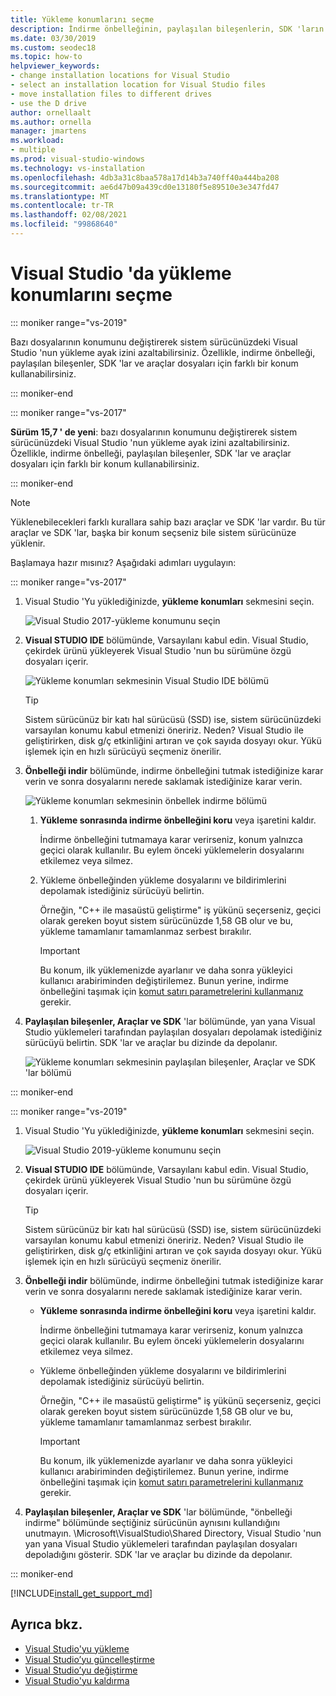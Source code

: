 ```yaml
---
title: Yükleme konumlarını seçme
description: İndirme önbelleğinin, paylaşılan bileşenlerin, SDK 'ların ve araçların konumunu farklı sürücülere değiştirerek, sistem sürücünüzdeki Visual Studio 'nun yükleme ayak izini nasıl azaltacağınızı öğrenin. Örneğin, bazı dosyaları C sürücüsünden D sürücüsüne taşıyın.
ms.date: 03/30/2019
ms.custom: seodec18
ms.topic: how-to
helpviewer_keywords:
- change installation locations for Visual Studio
- select an installation location for Visual Studio files
- move installation files to different drives
- use the D drive
author: ornellaalt
ms.author: ornella
manager: jmartens
ms.workload:
- multiple
ms.prod: visual-studio-windows
ms.technology: vs-installation
ms.openlocfilehash: 4db3a31c8baa578a17d14b3a740ff40a444ba208
ms.sourcegitcommit: ae6d47b09a439cd0e13180f5e89510e3e347fd47
ms.translationtype: MT
ms.contentlocale: tr-TR
ms.lasthandoff: 02/08/2021
ms.locfileid: "99868640"
---
```

# <a name="select-the-installation-locations-in-visual-studio"></a>Visual Studio 'da yükleme konumlarını seçme

::: moniker range="vs-2019"

Bazı dosyalarının konumunu değiştirerek sistem sürücünüzdeki Visual Studio 'nun yükleme ayak izini azaltabilirsiniz. Özellikle, indirme önbelleği, paylaşılan bileşenler, SDK 'lar ve araçlar dosyaları için farklı bir konum kullanabilirsiniz.

::: moniker-end

::: moniker range="vs-2017"

**Sürüm 15,7 ' de yeni**: bazı dosyalarının konumunu değiştirerek sistem sürücünüzdeki Visual Studio 'nun yükleme ayak izini azaltabilirsiniz. Özellikle, indirme önbelleği, paylaşılan bileşenler, SDK 'lar ve araçlar dosyaları için farklı bir konum kullanabilirsiniz.

::: moniker-end

   > [!NOTE]
   > Yüklenebilecekleri farklı kurallara sahip bazı araçlar ve SDK 'lar vardır. Bu tür araçlar ve SDK 'lar, başka bir konum seçseniz bile sistem sürücünüze yüklenir.

Başlamaya hazır mısınız? Aşağıdaki adımları uygulayın:

::: moniker range="vs-2017"

1. Visual Studio 'Yu yüklediğinizde, **yükleme konumları** sekmesini seçin.

   ![Visual Studio 2017-yükleme konumunu seçin](media/vs-installation-locations.png "Yükleme konumunu seçin.")

1. **Visual STUDIO IDE** bölümünde, Varsayılanı kabul edin. Visual Studio, çekirdek ürünü yükleyerek Visual Studio 'nun bu sürümüne özgü dosyaları içerir.

   ![Yükleme konumları sekmesinin Visual Studio IDE bölümü](media/vs-installation-locations-ide.png "Yükleme konumu sekmesinin Visual Studio IDE bölümü için varsayılanı kabul edin.")

   > [!TIP]
   > Sistem sürücünüz bir katı hal sürücüsü (SSD) ise, sistem sürücünüzdeki varsayılan konumu kabul etmenizi öneririz. Neden? Visual Studio ile geliştirirken, disk g/ç etkinliğini artıran ve çok sayıda dosyayı okur. Yükü işlemek için en hızlı sürücüyü seçmeniz önerilir.

1. **Önbelleği indir** bölümünde, indirme önbelleğini tutmak istediğinize karar verin ve sonra dosyalarını nerede saklamak istediğinize karar verin.

     ![Yükleme konumları sekmesinin önbellek indirme bölümü](media/vs-installation-locations-cache.png "Yükleme sonrasında indirme önbelleğinin tutulup tutulmayacağını seçin ve ardından dosyaları depolamak istediğiniz sürücüyü belirtin.")

    1. **Yükleme sonrasında indirme önbelleğini koru** veya işaretini kaldır.

       İndirme önbelleğini tutmamaya karar verirseniz, konum yalnızca geçici olarak kullanılır. Bu eylem önceki yüklemelerin dosyalarını etkilemez veya silmez.

    1. Yükleme önbelleğinden yükleme dosyalarını ve bildirimlerini depolamak istediğiniz sürücüyü belirtin.

        Örneğin, "C++ ile masaüstü geliştirme" iş yükünü seçerseniz, geçici olarak gereken boyut sistem sürücünüzde 1,58 GB olur ve bu, yükleme tamamlanır tamamlanmaz serbest bırakılır.

       > [!IMPORTANT]
       > Bu konum, ilk yüklemenizde ayarlanır ve daha sonra yükleyici kullanıcı arabiriminden değiştirilemez. Bunun yerine, indirme önbelleğini taşımak için [komut satırı parametrelerini kullanmanız](use-command-line-parameters-to-install-visual-studio.md) gerekir.

1. **Paylaşılan bileşenler, Araçlar ve SDK** 'lar bölümünde, yan yana Visual Studio yüklemeleri tarafından paylaşılan dosyaları depolamak istediğiniz sürücüyü belirtin. SDK 'lar ve araçlar bu dizinde da depolanır.

   ![Yükleme konumları sekmesinin paylaşılan bileşenler, Araçlar ve SDK 'lar bölümü](media/vs-installation-locations-shared.png "Paylaşılan bileşenleri, araçları ve SDK 'Ları depolamak istediğiniz konumu belirtin.")

::: moniker-end

::: moniker range="vs-2019"

1. Visual Studio 'Yu yüklediğinizde, **yükleme konumları** sekmesini seçin.

   ![Visual Studio 2019-yükleme konumunu seçin](media/vs-2019/vs-installer-installation-locations.png "Yükleme konumunu seçin.")

1. **Visual STUDIO IDE** bölümünde, Varsayılanı kabul edin. Visual Studio, çekirdek ürünü yükleyerek Visual Studio 'nun bu sürümüne özgü dosyaları içerir.

   > [!TIP]
   > Sistem sürücünüz bir katı hal sürücüsü (SSD) ise, sistem sürücünüzdeki varsayılan konumu kabul etmenizi öneririz. Neden? Visual Studio ile geliştirirken, disk g/ç etkinliğini artıran ve çok sayıda dosyayı okur. Yükü işlemek için en hızlı sürücüyü seçmeniz önerilir.

1. **Önbelleği indir** bölümünde, indirme önbelleğini tutmak istediğinize karar verin ve sonra dosyalarını nerede saklamak istediğinize karar verin.

    * **Yükleme sonrasında indirme önbelleğini koru** veya işaretini kaldır.

       İndirme önbelleğini tutmamaya karar verirseniz, konum yalnızca geçici olarak kullanılır. Bu eylem önceki yüklemelerin dosyalarını etkilemez veya silmez.

    * Yükleme önbelleğinden yükleme dosyalarını ve bildirimlerini depolamak istediğiniz sürücüyü belirtin.

        Örneğin, "C++ ile masaüstü geliştirme" iş yükünü seçerseniz, geçici olarak gereken boyut sistem sürücünüzde 1,58 GB olur ve bu, yükleme tamamlanır tamamlanmaz serbest bırakılır.

       > [!IMPORTANT]
       > Bu konum, ilk yüklemenizde ayarlanır ve daha sonra yükleyici kullanıcı arabiriminden değiştirilemez. Bunun yerine, indirme önbelleğini taşımak için [komut satırı parametrelerini kullanmanız](use-command-line-parameters-to-install-visual-studio.md) gerekir.

1. **Paylaşılan bileşenler, Araçlar ve SDK** 'lar bölümünde, "önbelleği indirme" bölümünde seçtiğiniz sürücünün aynısını kullandığını unutmayın. \Microsoft\VisualStudio\Shared Directory, Visual Studio 'nun yan yana Visual Studio yüklemeleri tarafından paylaşılan dosyaları depoladığını gösterir. SDK 'lar ve araçlar bu dizinde da depolanır.

::: moniker-end

[!INCLUDE[install_get_support_md](includes/install_get_support_md.md)]

## <a name="see-also"></a>Ayrıca bkz.

* [Visual Studio'yu yükleme](install-visual-studio.md)
* [Visual Studio’yu güncelleştirme](update-visual-studio.md)
* [Visual Studio’yu değiştirme](update-visual-studio.md)
* [Visual Studio'yu kaldırma](uninstall-visual-studio.md)
